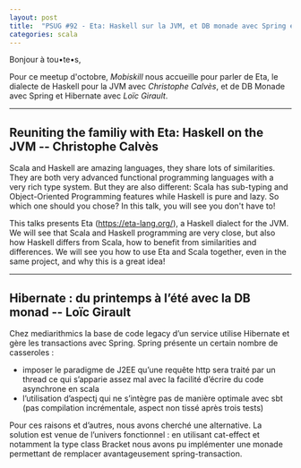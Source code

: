 ```yaml
---
layout: post
title:  "PSUG #92 - Eta: Haskell sur la JVM, et DB monade avec Spring et Hibernate"
categories: scala
---
```

Bonjour à tou•te•s,

Pour ce meetup d'octobre, *Mobiskill* nous accueille pour parler de Eta, le dialecte de Haskell pour la JVM avec 
*Christophe Calvès*, et de DB Monade avec Spring et Hibernate avec *Loïc Girault*.

-----------

## Reuniting the familiy with Eta: Haskell on the JVM -- Christophe Calvès

Scala and Haskell are amazing languages, they share lots of similarities. They are both very advanced functional programming 
languages with a very rich type system. But they are also different: Scala has sub-typing and Object-Oriented Programming 
features while Haskell is pure and lazy. So which one should you chose? In this talk, you will see you don't have to!

This talks presents Eta (https://eta-lang.org/), a Haskell dialect for the JVM. We will see that Scala and Haskell programming
are very close, but also how Haskell differs from Scala, how to benefit from similarities and differences. We will see you how 
to use Eta and Scala together, even in the same project, and why this is a great idea!

-----------

## Hibernate : du printemps à l’été avec la DB monad -- Loïc Girault

Chez mediarithmics la base de code legacy d’un service utilise Hibernate et gère les transactions avec Spring. Spring présente
un certain nombre de casseroles :
* imposer le paradigme de J2EE qu’une requête http sera traité par un thread ce qui s’apparie assez mal avec la facilité 
d’écrire du code asynchrone en scala
* l’utilisation d’aspectj qui ne s’intègre pas de manière optimale avec sbt (pas compilation incrémentale, aspect non tissé 
après trois tests)

Pour ces raisons et d’autres, nous avons cherché une alternative. La solution est venue de l’univers fonctionnel : en 
utilisant cat-effect et notamment la type class Bracket nous avons pu implémenter une monade permettant de remplacer 
avantageusement spring-transaction.
